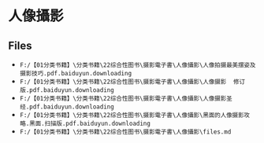 # 人像攝影

## Files

- `F:/【01分类书籍】\分类书籍\22综合性图书\摄影電子書\人像攝影\人像拍摄最美摆姿及摄影技巧.pdf.baiduyun.downloading`
- `F:/【01分类书籍】\分类书籍\22综合性图书\摄影電子書\人像攝影\人像摄影  修订版.pdf.baiduyun.downloading`
- `F:/【01分类书籍】\分类书籍\22综合性图书\摄影電子書\人像攝影\人像摄影圣经.pdf.baiduyun.downloading`
- `F:/【01分类书籍】\分类书籍\22综合性图书\摄影電子書\人像攝影\黑面的人像摄影攻略.黑面.扫描版.pdf.baiduyun.downloading`
- `F:/【01分类书籍】\分类书籍\22综合性图书\摄影電子書\人像攝影\files.md`
